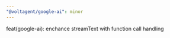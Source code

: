```yaml
---
"@voltagent/google-ai": minor
---
```


feat(google-ai): enchance streamText with function call handling
